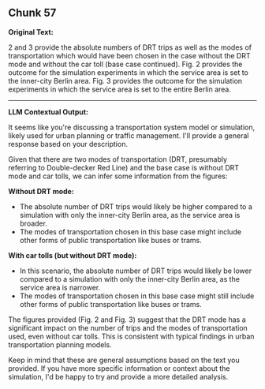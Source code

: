 ## Chunk 57

**Original Text:**

2 and 3 provide the absolute numbers of DRT trips as well as the modes of transportation which would have
been chosen in the case without the DRT mode and without the car toll (base case continued). Fig. 2 provides the
outcome for the simulation experiments in which the service area is set to the inner-city Berlin area. Fig. 3 provides
the outcome for the simulation experiments in which the service area is set to the entire Berlin area.

---

**LLM Contextual Output:**

It seems like you're discussing a transportation system model or simulation, likely used for urban planning or traffic management. I'll provide a general response based on your description.

Given that there are two modes of transportation (DRT, presumably referring to Double-decker Red Line) and the base case is without DRT mode and car tolls, we can infer some information from the figures:

**Without DRT mode:**

* The absolute number of DRT trips would likely be higher compared to a simulation with only the inner-city Berlin area, as the service area is broader.
* The modes of transportation chosen in this base case might include other forms of public transportation like buses or trams.

**With car tolls (but without DRT mode):**

* In this scenario, the absolute number of DRT trips would likely be lower compared to a simulation with only the inner-city Berlin area, as the service area is narrower.
* The modes of transportation chosen in this base case might still include other forms of public transportation like buses or trams.

The figures provided (Fig. 2 and Fig. 3) suggest that the DRT mode has a significant impact on the number of trips and the modes of transportation used, even without car tolls. This is consistent with typical findings in urban transportation planning models.

Keep in mind that these are general assumptions based on the text you provided. If you have more specific information or context about the simulation, I'd be happy to try and provide a more detailed analysis.
